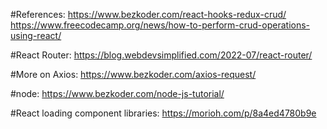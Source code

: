#References:
https://www.bezkoder.com/react-hooks-redux-crud/
https://www.freecodecamp.org/news/how-to-perform-crud-operations-using-react/

#React Router:
https://blog.webdevsimplified.com/2022-07/react-router/

#More on Axios:
https://www.bezkoder.com/axios-request/

#node:
https://www.bezkoder.com/node-js-tutorial/

#React loading component libraries:
https://morioh.com/p/8a4ed4780b9e

